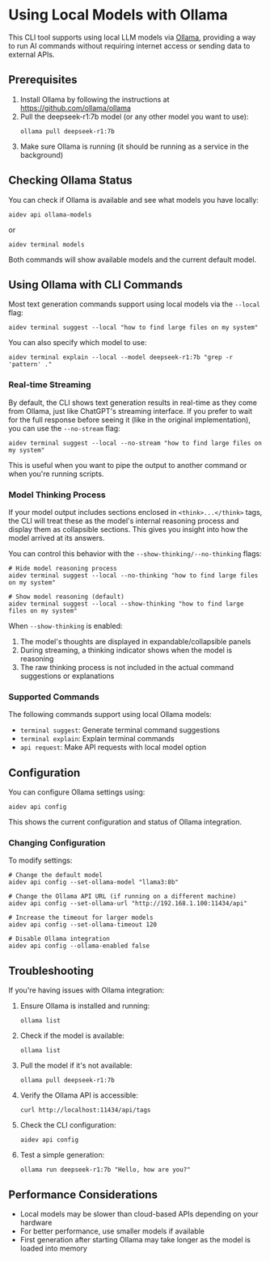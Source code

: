# Using Local Models with Ollama

This CLI tool supports using local LLM models via [Ollama](https://ollama.ai/), providing a way to run AI commands without requiring internet access or sending data to external APIs.

## Prerequisites

1. Install Ollama by following the instructions at https://github.com/ollama/ollama
2. Pull the deepseek-r1:7b model (or any other model you want to use):
   ```
   ollama pull deepseek-r1:7b
   ```
3. Make sure Ollama is running (it should be running as a service in the background)

## Checking Ollama Status

You can check if Ollama is available and see what models you have locally:

```
aidev api ollama-models
```

or

```
aidev terminal models
```

Both commands will show available models and the current default model.

## Using Ollama with CLI Commands

Most text generation commands support using local models via the `--local` flag:

```
aidev terminal suggest --local "how to find large files on my system"
```

You can also specify which model to use:

```
aidev terminal explain --local --model deepseek-r1:7b "grep -r 'pattern' ."
```

### Real-time Streaming

By default, the CLI shows text generation results in real-time as they come from Ollama, just like ChatGPT's streaming interface. If you prefer to wait for the full response before seeing it (like in the original implementation), you can use the `--no-stream` flag:

```
aidev terminal suggest --local --no-stream "how to find large files on my system"
```

This is useful when you want to pipe the output to another command or when you're running scripts.

### Model Thinking Process

If your model output includes sections enclosed in `<think>...</think>` tags, the CLI will treat these as the model's internal reasoning process and display them as collapsible sections. This gives you insight into how the model arrived at its answers.

You can control this behavior with the `--show-thinking/--no-thinking` flags:

```
# Hide model reasoning process
aidev terminal suggest --local --no-thinking "how to find large files on my system"

# Show model reasoning (default)
aidev terminal suggest --local --show-thinking "how to find large files on my system"
```

When `--show-thinking` is enabled:
1. The model's thoughts are displayed in expandable/collapsible panels
2. During streaming, a thinking indicator shows when the model is reasoning
3. The raw thinking process is not included in the actual command suggestions or explanations

### Supported Commands

The following commands support using local Ollama models:

- `terminal suggest`: Generate terminal command suggestions
- `terminal explain`: Explain terminal commands
- `api request`: Make API requests with local model option

## Configuration

You can configure Ollama settings using:

```
aidev api config
```

This shows the current configuration and status of Ollama integration.

### Changing Configuration

To modify settings:

```
# Change the default model
aidev api config --set-ollama-model "llama3:8b"

# Change the Ollama API URL (if running on a different machine)
aidev api config --set-ollama-url "http://192.168.1.100:11434/api"

# Increase the timeout for larger models
aidev api config --set-ollama-timeout 120

# Disable Ollama integration
aidev api config --ollama-enabled false
```

## Troubleshooting

If you're having issues with Ollama integration:

1. Ensure Ollama is installed and running:
   ```
   ollama list
   ```

2. Check if the model is available:
   ```
   ollama list
   ```

3. Pull the model if it's not available:
   ```
   ollama pull deepseek-r1:7b
   ```

4. Verify the Ollama API is accessible:
   ```
   curl http://localhost:11434/api/tags
   ```

5. Check the CLI configuration:
   ```
   aidev api config
   ```

6. Test a simple generation:
   ```
   ollama run deepseek-r1:7b "Hello, how are you?"
   ```

## Performance Considerations

- Local models may be slower than cloud-based APIs depending on your hardware
- For better performance, use smaller models if available
- First generation after starting Ollama may take longer as the model is loaded into memory 